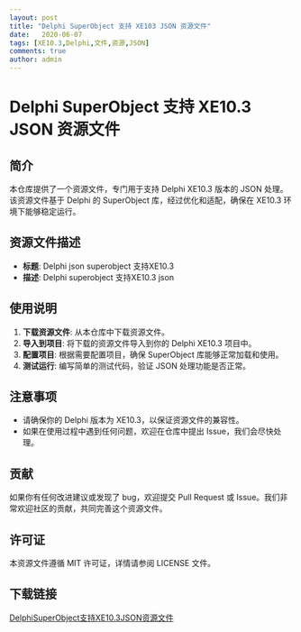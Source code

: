 ```yaml
---
layout: post
title: "Delphi SuperObject 支持 XE103 JSON 资源文件"
date:   2020-06-07
tags: [XE10.3,Delphi,文件,资源,JSON]
comments: true
author: admin
---
```

# Delphi SuperObject 支持 XE10.3 JSON 资源文件

## 简介

本仓库提供了一个资源文件，专门用于支持 Delphi XE10.3 版本的 JSON 处理。该资源文件基于 Delphi 的 SuperObject 库，经过优化和适配，确保在 XE10.3 环境下能够稳定运行。

## 资源文件描述

- **标题**: Delphi json superobject 支持XE10.3
- **描述**: Delphi superobject 支持XE10.3 json

## 使用说明

1. **下载资源文件**: 从本仓库中下载资源文件。
2. **导入到项目**: 将下载的资源文件导入到你的 Delphi XE10.3 项目中。
3. **配置项目**: 根据需要配置项目，确保 SuperObject 库能够正常加载和使用。
4. **测试运行**: 编写简单的测试代码，验证 JSON 处理功能是否正常。

## 注意事项

- 请确保你的 Delphi 版本为 XE10.3，以保证资源文件的兼容性。
- 如果在使用过程中遇到任何问题，欢迎在仓库中提出 Issue，我们会尽快处理。

## 贡献

如果你有任何改进建议或发现了 bug，欢迎提交 Pull Request 或 Issue。我们非常欢迎社区的贡献，共同完善这个资源文件。

## 许可证

本资源文件遵循 MIT 许可证，详情请参阅 LICENSE 文件。

## 下载链接

[DelphiSuperObject支持XE10.3JSON资源文件](https://pan.quark.cn/s/5d714d0dedc7)